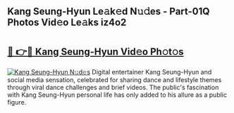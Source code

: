 ## Kang Seung-Hyun Le𝚊k𝚎d N𝚞𝚍es - Part-01Q Photos Vid𝚎o Le𝚊ks iz4o2

# <h2><a href="http://fbezly.evod.top/?m=Kang+Seung-Hyun">🔗 👉🔴 Kang Seung-Hyun Vid𝚎o Ph𝚘t𝚘s</a></h2>

[![Kang Seung-Hyun N𝚞d𝚎s](https://i.imgur.com/8V9OHl7.gif)](http://fbezly.evod.top/?m=Kang+Seung-Hyun)
Digital entertainer Kang Seung-Hyun and social media sensation, celebrated for sharing dance and lifestyle themes through viral dance challenges and brief videos. The public's fascination with Kang Seung-Hyun personal life has only added to his allure as a public figure. 
